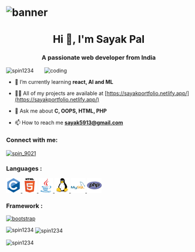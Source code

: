 # <img src="https://cdn.pixabay.com/animation/2022/11/16/14/56/14-56-49-778_512.gif" alt="banner" width="100%" height="400">
<h1 align="center">Hi 👋, I'm Sayak Pal</h1>
<h3 align="center">A passionate web developer from India</h3>

<img align="right" alt="coding" width="400" src="https://miro.medium.com/max/1360/0*7Q3yvSIv_t0ioJ-Z.gif">

<p align="left"> <img src="https://komarev.com/ghpvc/?username=spin1234&label=Profile%20views&color=0e75b6&style=flat" alt="spin1234" /> </p>

- 🌱 I’m currently learning **react, AI and ML**

- 👨‍💻 All of my projects are available at [https://sayakportfolio.netlify.app/](https://sayakportfolio.netlify.app/)

- 💬 Ask me about **C, OOPS, HTML, PHP**

- 📫 How to reach me **sayak5913@gmail.com**

<h3 align="left">Connect with me:</h3>
<p align="left">
<a href="https://www.codechef.com/users/spin_9021" target="blank"><img align="center" src="https://i.pinimg.com/originals/c5/d9/fc/c5d9fc1e18bcf039f464c2ab6cfb3eb6.jpg" alt="spin_9021" height="30" width="40" /></a>
</p>

<h3 align="left">Languages :</h3>
<p align="left"> <a href="https://www.cprogramming.com/" target="_blank" rel="noreferrer"> <img src="https://raw.githubusercontent.com/devicons/devicon/master/icons/c/c-original.svg" alt="c" width="40" height="40"/> </a> <a href="https://www.w3.org/html/" target="_blank" rel="noreferrer"> <img src="https://raw.githubusercontent.com/devicons/devicon/master/icons/html5/html5-original-wordmark.svg" alt="html5" width="40" height="40"/> </a> <a href="https://www.java.com" target="_blank" rel="noreferrer"> <img src="https://raw.githubusercontent.com/devicons/devicon/master/icons/java/java-original.svg" alt="java" width="40" height="40"/> </a> <a href="https://www.linux.org/" target="_blank" rel="noreferrer"> <img src="https://raw.githubusercontent.com/devicons/devicon/master/icons/linux/linux-original.svg" alt="linux" width="40" height="40"/> </a> <a href="https://www.mysql.com/" target="_blank" rel="noreferrer"> <img src="https://raw.githubusercontent.com/devicons/devicon/master/icons/mysql/mysql-original-wordmark.svg" alt="mysql" width="40" height="40"/> </a> <a href="https://www.php.net" target="_blank" rel="noreferrer"> <img src="https://raw.githubusercontent.com/devicons/devicon/master/icons/php/php-original.svg" alt="php" width="40" height="40"/> </a> </p>
<h3 align="left">Framework :</h3>
<p align="left">
<a href="https://getbootstrap.com" target="_blank" rel="noreferrer"> <img src="https://media3.giphy.com/media/Sr8xDpMwVKOHUWDVRD/giphy.gif?cid=6c09b952nw1wdqfqiqgqci7598dqhhy39lreth0ynvx7n5ja&rid=giphy.gif&ct=s" alt="bootstrap" width="100" height="100"/> </a>
</p>
<p><img align="left" src="https://github-readme-stats.vercel.app/api/top-langs?username=spin1234&show_icons=true&locale=en&layout=compact" alt="spin1234" /></p>

<p>&nbsp;<img align="center" src="https://github-readme-stats.vercel.app/api?username=spin1234&show_icons=true&locale=en" alt="spin1234" /></p>

<p><img align="center" src="https://github-readme-streak-stats.herokuapp.com/?user=spin1234&" alt="spin1234" /></p>

